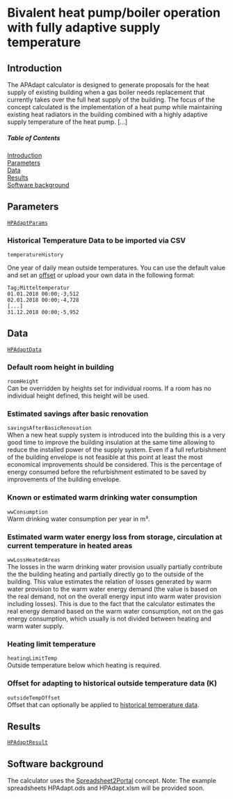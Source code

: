 # Bivalent heat pump/boiler operation with fully adaptive supply temperature

## Introduction
The APAdapt calculator is designed to generate proposals for the heat
supply of existing building when a gas boiler needs replacement that
currently takes over the full heat supply of the building. The focus of
the concept calculated is the implementation of a heat pump while
maintaining existing heat radiators in the building combined with a
highly adaptive supply temperature of the heat pump.  [...]

##### Table of Contents
[Introduction](#introduction)  
[Parameters](#parameters)  
[Data](#data)  
[Results](#results)  
[Software background](#software-background)  

## Parameters
[`HPAdaptParams`](https://github.com/smartrplace/smartr-efficiency/blob/master/smartr-heating-server/src/main/java/extensionmodel/smarteff/hpadapt/HPAdaptParams.java)  
<!--
### Price of CO₂-neutral electricity (EUR/kWh)
`pricesCO2neutral.electrictiyPricePerkWh`  

### Price of 100EE electricity (EUR/kWh)
`prices100EE.electrictiyPricePerkWh`  

### Price of heat pump electricity (EUR/kWh)
`pricesConventional.electrictiyPriceHeatPerkWh`  

### Price of CO₂-neutral heat pump electricity (EUR/kWh)
`pricesCO2neutral.electrictiyPriceHeatPerkWh`  

### Price of 100EE heat pump electricity (EUR/kWh)
`prices100EE.electrictiyPriceHeatPerkWh`  

### Price of conventional natural gas (EUR/kWh)
`pricesConventional.gasPricePerkWh`  

### Price of CO₂-neutral gas (EUR/kWh)
`pricesCO2neutral.gasPricePerkWh`  

### Price of 100EE gas (EUR/kWh)
`prices100EE.gasPricePerkWh`  

### Condensing Boiler → Condensing Boiler (CD→CD), base price (EUR)
`boilerChangeCDtoCD`  

### Low-Temperature Boiler → Condensing Boiler (LT→CD), base price (EUR)
`boilerChangeLTtoCD`  

### Additional CD→CD (EUR/kW)
`boilerChangeCDtoCDAdditionalPerkW`  

### Additional LT→CD (EUR/kW)
`boilerChangeLTtoCDAdditionalPerkW`  

### Additional Base Cost of Bivalent Heat Pump (EUR)
`additionalBivalentHPBase`  

### Additional Base Cost of Bivalent Heat Pump (EUR/kW)
`additionalBivalentHPPerkW`  

### Boiler Power Reduction switching from LT→CD
`boilerPowerReductionLTtoCD`  

-->

### Historical Temperature Data to be imported via CSV
`temperatureHistory`  

One year of daily mean outside temperatures.  You can use the default
value and set an
[offset](#offset-for-adapting-to-historical-outside-temperature-data-k)
or upload your own data in the following format:
```
Tag;Mitteltemperatur
01.01.2018 00:00;-3,512
02.01.2018 00:00;-4,728
[...]
31.12.2018 00:00;-5,952
```

## Data
[`HPAdaptData`](https://github.com/smartrplace/smartr-efficiency/blob/master/smartr-heating-server/src/main/java/extensionmodel/smarteff/hpadapt/HPAdaptData.java)  

### Default room height in building
`roomHeight`  
Can be overridden by heights set for individual rooms.  If a room has no
individual height defined, this height will be used.

### Estimated savings after basic renovation
`savingsAfterBasicRenovation`  
When a new heat supply system is introduced into the building this is a
very good time to improve the building insulation at the same time
allowing to reduce the installed power of the supply system. Even if a
full refurbishment of the building envelope is not feasible at this
point at least the most economical improvements should be considered.
This is the percentage of energy consumed before the refurbishment
estimated to be saved by improvements of the building envelope.

### Known or estimated warm drinking water consumption
`wwConsumption`  
Warm drinking water consumption per year in m³.


### Estimated warm water energy loss from storage, circulation at current temperature in heated areas
`wwLossHeatedAreas`  
The losses in the warm drinking water provision usually partially contribute the the building heating and partially directly go to the outside of the building. This value estimates the relation of losses generated by warm water provision to the warm water energy demand (the value is based on the real demand, not on the overall energy input into warm water provision including losses). This is due to the fact that the calculator estimates the real energy demand based on the warm water consumption, not on the gas energy consumption, which usually is not divided between heating and warm water supply.

<!--
### Warm water energy loss in unheated areas
`wwLossUnheatedAreas`  

### Warm water temperature
`wwTemp`  

### Warm water temperature can be lowered to
`wwTempMin`  
-->
### Heating limit temperature
`heatingLimitTemp`  
Outside temperature below which heating is required.
<!--
### Outside design temperature
`outsideDesignTemp`  

### Estimated savings from condensing boiler
`savingsFromCDBoiler`  

### Dimensioning for price type
`dimensioningForPriceType`  

### U-Value basement in relation to U-Value facade (equal = 1.0)
`uValueBasementFacade`  

### U-Value roof in relation to U-Value facade (equal = 1.0)
`uValueRoofFacade`  

### Thickness of inner walls
`innerWallThickness`  

### Basement temperature during heating season
`basementTempHeatingSeason`  
-->
### Offset for adapting to historical outside temperature data (K)
`outsideTempOffset`  
Offset that can optionally be applied to
[historical temperature data](#historical-temperature-data-to-be-imported-via-csv).

## Results
[`HPAdaptResult`](https://github.com/smartrplace/smartr-efficiency/blob/master/smartr-heating-server/src/main/java/extensionmodel/smarteff/hpadapt/HPAdaptResult.java)  

<!--
### Boiler power (boiler only)
`boilerPowerBoilerOnly`  

### Boiler power (bivalent heat pump)
`boilerPowerBivalentHP`  

### Heat pump power (bivalent heat pump)
`hpPowerBivalentHP`  

### Warm water energy (pre-renovation) (kWh)
`wwEnergyPreRenovation`  

### Heating energy (pre-renovation) (kWh)
`heatingEnergyPreRenovation`  

### Warm water energy (post-renovation) (kWh)
`wwEnergyPostRenovation`  

### Heating energy (post-renovation) (kWh)
`heatingEnergyPostRenovation`  

### Total energy (post-renovation) (kWh)
`totalEnergyPostRenovation`  

### Heating degree days
`heatingDegreeDays`  

### Number of heating days
`numberOfHeatingDays`  

### Heating degree days (hourly basis)
`heatingDegreeDaysHourly`  

### Number of heating days (hourly basis)
`numberOfHeatingDaysHourly`  

### Full load hours excl. warm water (h/a)
`fullLoadHoursExclWW`  

### Full load hours incl. warm water (h/a)
`fullLoadHoursInclWW`  

### Mean heating outside temperature
`meanHeatingOutsideTemp`  

### Maximum power of heat pump from BadRoom
`maxPowerHPfromBadRoom`  

### Window area
`windowArea`  

### Window power loss (W/K)
`pLossWindow`  

### Number of rooms facing outside
`numberOfRoomsFacingOutside`  

### Facade wall area
`facadeWallArea`  

### Basement area
`basementArea`  

### Roof area
`roofArea`  

### Weighted exterior surface area excl. windows
`weightedExtSurfaceAreaExclWindows`  

### Active power while heating
`activePowerWhileHeating`  

### Total power loss (W/K)
`totalPowerLoss`  

### U-Value of facade
`uValueFacade`  

### Basement heating power loss
`powerLossBasementHeating`  

### Other power loss (W/K)
`otherPowerLoss`  

### Power loss at 0°C
`powerLossAtFreezing`  
-->

## Software background
The calculator uses the [Spreadsheet2Portal](https://github.com/smartrplace/smartr-efficiency/blob/master/Spreadsheet2Portal.md) concept.
Note: The example spreadsheets HPAdapt.ods and HPAdapt.xlsm will be provided soon.
